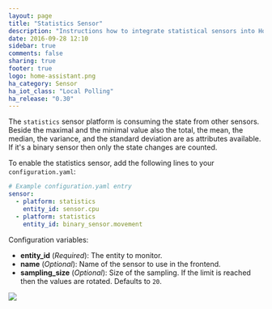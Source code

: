 ```yaml
---
layout: page
title: "Statistics Sensor"
description: "Instructions how to integrate statistical sensors into Home Assistant."
date: 2016-09-28 12:10
sidebar: true
comments: false
sharing: true
footer: true
logo: home-assistant.png
ha_category: Sensor
ha_iot_class: "Local Polling"
ha_release: "0.30"
---
```



The `statistics` sensor platform is consuming the state from other sensors. Beside the maximal and the minimal value also the total, the mean, the median, the variance, and the standard deviation are as attributes available. If it's a binary sensor then only the state changes are counted.

To enable the statistics sensor, add the following lines to your `configuration.yaml`:

```yaml
# Example configuration.yaml entry
sensor:
  - platform: statistics
    entity_id: sensor.cpu
  - platform: statistics
    entity_id: binary_sensor.movement
```

Configuration variables:

- **entity_id** (*Required*): The entity to monitor.
- **name** (*Optional*): Name of the sensor to use in the frontend.
- **sampling_size** (*Optional*): Size of the sampling. If the limit is reached then the values are rotated. Defaults to `20`.

<p class='img'>
  <img src='{{site_root}}/images/screenshots/stats-sensor.png' />
</p>

